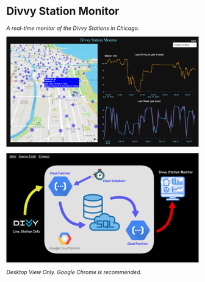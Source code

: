 # Divvy Station Monitor

_A real-time monitor of the Divvy Stations in Chicago._

[![Alt text](/static/img/snapshot.png?raw=true "Optional Title")](https://divvystationmonitor.herokuapp.com)

[![Work Flow](/static/img/wf.png?raw=true "Optional Title")](https://divvystationmonitor.herokuapp.com/about)




*Desktop View Only. Google Chrome is recommended.*
